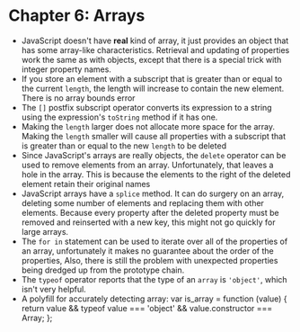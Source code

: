 # Chapter 6: Arrays
* JavaScript doesn't have **real** kind of array, it just provides an object that has some array-like characteristics. Retrieval and updating of properties work the same as with objects, except that there is a special trick with integer property names.
* If you store an element with a subscript that is greater than or equal to the current `length`, the length will increase to contain the new element. There is no array bounds error
* The `[]` postfix subscript operator converts its expression to a string using the expression's `toString` method if it has one.
* Making the `length` larger does not allocate more space for the array. Making the `length` smaller will cause all properties with a subscript that is greater than or equal to the new `length` to be deleted
* Since JavaScript's arrays are really objects, the `delete` operator can be used to remove elements from an array. Unfortunately, that leaves a hole in the array. This is because the elements to the right of the deleted element retain their original names
* JavaScript arrays have a `splice` method. It can do surgery on an array, deleting some number of elements and replacing them with other elements. Because every property after the deleted property must be removed and reinserted with a new key, this might not go quickly for large arrays.
* The `for in` statement can be used to iterate over all of the properties of an array, unfortunately it makes no guarantee about the order of the properties, Also, there is still the problem with unexpected properties being dredged up from the prototype chain.
* The `typeof` operator reports that the type of an `array` is `'object'`, which isn't very helpful.
* A polyfill for accurately detecting array:
      var is_array = function (value) {
          return value && typeof value === 'object' && value.constructor === Array;
      };



